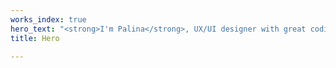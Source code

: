```yaml
---
works_index: true
hero_text: "<strong>I'm Palina</strong>, UX/UI designer with great coding skills."
title: Hero

---
```

<Works :text="$page.frontmatter.hero_text" /> <WorksList />